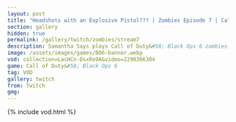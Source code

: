 ```yaml
---
layout: post
title: "Headshots with an Explosive Pistol??? | Zombies Episode 7 | Call of Duty: Black Ops 6"
section: gallery
hidden: true
permalink: /gallery/twitch/zombies/stream7
description: Samantha Says plays Call of Duty&#58; Black Ops 6 zombies. Episode 7.
image: /assets/images/games/BO6-banner.webp
vod: collection=LacHCn-DsxRo9A&video=2290366304
game: Call of Duty&#58; Black Ops 6
tag: VOD
gallery: twitch
from: Twitch
gmg:
---
```

{% include vod.html %}